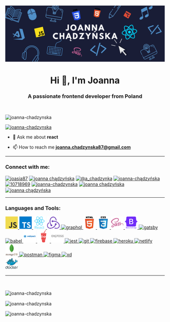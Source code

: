 [![Header](./images/banner.png)]()

<!-- add link to portfolio page -->

<h1 align="center">Hi 👋, I'm Joanna</h1>
<h3 align="center">A passionate frontend developer from Poland</h3>
<br/>
<p align="left"> <img src="https://komarev.com/ghpvc/?username=joanna-chadzynska&label=Profile%20views&color=0e75b6&style=flat" alt="joanna-chadzynska" /> </p>

<p align="left"> <a href="https://github.com/ryo-ma/github-profile-trophy"><img src="https://github-profile-trophy.vercel.app/?username=joanna-chadzynska" alt="joanna-chadzynska" /></a> </p>

- 💬 Ask me about **react**

- 📫 How to reach me **joanna.chadzynska87@gmail.com**

<hr/>

<h3 align="left">Connect with me:</h3>

<p align="left">
<a href="https://codepen.io/joasia87" target="blank"><img align="center" src="https://cdn.jsdelivr.net/npm/simple-icons@3.0.1/icons/codepen.svg" alt="joasia87" height="30" width="40" /></a>
<a href="https://dev.to/joannachadzynska" target="blank"><img align="center" src="https://cdn.jsdelivr.net/npm/simple-icons@3.0.1/icons/dev-dot-to.svg" alt="joanna chądzyńska" height="30" width="40" /></a>
<a href="https://twitter.com/@a_chadzynka" target="blank"><img align="center" src="https://cdn.jsdelivr.net/npm/simple-icons@3.0.1/icons/twitter.svg" alt="@a_chadzynka" height="30" width="40" /></a>
<a href="https://linkedin.com/in/joanna-chądzyńska" target="blank"><img align="center" src="https://cdn.jsdelivr.net/npm/simple-icons@3.0.1/icons/linkedin.svg" alt="joanna-chądzyńska" height="30" width="40" /></a>
<a href="https://stackoverflow.com/users/10718969" target="blank"><img align="center" src="https://cdn.jsdelivr.net/npm/simple-icons@3.0.1/icons/stackoverflow.svg" alt="10718969" height="30" width="40" /></a>
<a href="https://codesandbox.com/joanna-chadzynska" target="blank"><img align="center" src="https://cdn.jsdelivr.net/npm/simple-icons@3.0.1/icons/codesandbox.svg" alt="joanna-chadzynska" height="30" width="40" /></a>
<a href="https://dribbble.com/JoannaChadzynska" target="blank"><img align="center" src="https://cdn.jsdelivr.net/npm/simple-icons@3.0.1/icons/dribbble.svg" alt="joanna chądzyńska" height="30" width="40" /></a>
<a href="https://medium.com/@jmalek87" target="blank"><img align="center" src="https://cdn.jsdelivr.net/npm/simple-icons@3.0.1/icons/medium.svg" alt="joanna chądzyńska" height="30" width="40" /></a>
</p>
<hr/>

<h3 align="left">Languages and Tools:</h3>
<div align="left">
 <a href="https://developer.mozilla.org/en-US/docs/Web/JavaScript" target="_blank"> <img src="https://raw.githubusercontent.com/devicons/devicon/master/icons/javascript/javascript-original.svg" alt="javascript" width="40" height="40"/> </a>
 <a href="https://www.typescriptlang.org/" target="_blank"> <img src="https://raw.githubusercontent.com/devicons/devicon/master/icons/typescript/typescript-original.svg" alt="typescript" width="40" height="40"/> </a>
 <a href="https://reactjs.org/" target="_blank"> <img src="https://raw.githubusercontent.com/devicons/devicon/master/icons/react/react-original-wordmark.svg" alt="react" width="40" height="40"/> </a>
 <a href="https://redux.js.org" target="_blank"> <img src="https://raw.githubusercontent.com/devicons/devicon/master/icons/redux/redux-original.svg" alt="redux" width="40" height="40"/> </a>
 <a href="https://graphql.org" target="_blank"> <img src="https://www.vectorlogo.zone/logos/graphql/graphql-icon.svg" alt="graphql" width="40" height="40"/> </a>
<a href="https://www.w3.org/html/" target="_blank"> <img src="https://raw.githubusercontent.com/devicons/devicon/master/icons/html5/html5-original-wordmark.svg" alt="html5" width="40" height="40"/> </a>
<a href="https://www.w3schools.com/css/" target="_blank"> <img src="https://raw.githubusercontent.com/devicons/devicon/master/icons/css3/css3-original-wordmark.svg" alt="css3" width="40" height="40"/> </a>
<a href="https://sass-lang.com" target="_blank"> <img src="https://raw.githubusercontent.com/devicons/devicon/master/icons/sass/sass-original.svg" alt="sass" width="40" height="40"/> </a>
<a href="https://getbootstrap.com" target="_blank"> <img src="https://raw.githubusercontent.com/devicons/devicon/master/icons/bootstrap/bootstrap-plain-wordmark.svg" alt="bootstrap" width="40" height="40"/> </a>
<a href="https://www.gatsbyjs.com/" target="_blank"> <img src="https://www.vectorlogo.zone/logos/gatsbyjs/gatsbyjs-icon.svg" alt="gatsby" width="40" height="40"/> </a>
<a href="https://babeljs.io/" target="_blank">
<img src="https://www.vectorlogo.zone/logos/babeljs/babeljs-icon.svg" alt="babel" width="40" height="40"/>
</a>
 <a href="https://webpack.js.org" target="_blank"> <img src="https://raw.githubusercontent.com/devicons/devicon/d00d0969292a6569d45b06d3f350f463a0107b0d/icons/webpack/webpack-original-wordmark.svg" alt="webpack" width="40" height="40"/> </a>
 <a href="https://gulpjs.com" target="_blank"> <img src="https://raw.githubusercontent.com/devicons/devicon/master/icons/gulp/gulp-plain.svg" alt="gulp" width="40" height="40"/> </a>
<a href="https://expressjs.com" target="_blank"> <img src="https://raw.githubusercontent.com/devicons/devicon/master/icons/express/express-original-wordmark.svg" alt="express" width="40" height="40"/> </a>
<a href="https://jestjs.io" target="_blank"> <img src="https://www.vectorlogo.zone/logos/jestjsio/jestjsio-icon.svg" alt="jest" width="40" height="40"/> </a> <a href="https://git-scm.com/" target="_blank"> <img src="https://www.vectorlogo.zone/logos/git-scm/git-scm-icon.svg" alt="git" width="40" height="40"/> </a> <a href="https://firebase.google.com/" target="_blank"> <img src="https://www.vectorlogo.zone/logos/firebase/firebase-icon.svg" alt="firebase" width="40" height="40"/> </a>    <a href="https://heroku.com" target="_blank"> <img src="https://www.vectorlogo.zone/logos/heroku/heroku-icon.svg" alt="heroku" width="40" height="40"/> </a>   <a href="https://www.netlify.com/" target="_blank"> <img src="https://www.vectorlogo.zone/logos/netlify/netlify-icon.svg" alt="netlify" width="40" height="40"/> </a> <a href="https://www.mongodb.com/" target="_blank"> <img src="https://raw.githubusercontent.com/devicons/devicon/master/icons/mongodb/mongodb-original-wordmark.svg" alt="mongodb" width="40" height="40"/> </a>  <a href="https://postman.com" target="_blank"> <img src="https://www.vectorlogo.zone/logos/getpostman/getpostman-icon.svg" alt="postman" width="40" height="40"/> </a>
 <a href="https://www.figma.com/" target="_blank"> <img src="https://www.vectorlogo.zone/logos/figma/figma-icon.svg" alt="figma" width="40" height="40"/> </a>
<a href="https://www.adobe.com/products/xd.html" target="_blank"> <img src="https://cdn.worldvectorlogo.com/logos/adobe-xd.svg" alt="xd" width="40" height="40"/> </a> </div>
<a href="https://www.docker.com/" target="_blank"> <img src="https://raw.githubusercontent.com/devicons/devicon/master/icons/docker/docker-original-wordmark.svg" alt="docker" width="40" height="40"/> </a>

<hr/>
<br/>
<div>
<p><img align="center" src="https://github-readme-stats.vercel.app/api/top-langs?username=joanna-chadzynska&show_icons=true&locale=en&theme=react&layout=compact" alt="joanna-chadzynska" /></p>
<p><img align="center" src="https://github-readme-stats.vercel.app/api?username=joanna-chadzynska&show_icons=true&locale=en&theme=react" alt="joanna-chadzynska" /></p>
<p><img align="center" src="https://github-readme-stats.vercel.app/api/wakatime?username=@jojosoft&layout=compact&theme=react" alt="joanna-chadzynska" /></p>
</div>

<!--
**Joanna-Chadzynska/Joanna-Chadzynska** is a ✨ _special_ ✨ repository because its `README.md` (this file) appears on your GitHub profile.

Here are some ideas to get you started:

- 🔭 I’m currently working on ...
- 🌱 I’m currently learning ...
- 👯 I’m looking to collaborate on ...
- 🤔 I’m looking for help with ...
- 💬 Ask me about ...
- 📫 How to reach me: ...
- 😄 Pronouns: ...
- ⚡ Fun fact: ...
-->
